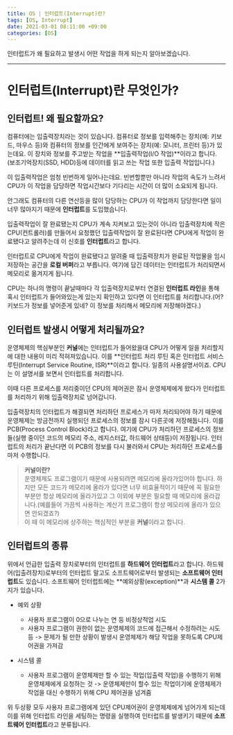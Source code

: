 ```yaml
---
title: OS | 인터럽트(Interrupt)란?
tags: [OS, Interrupt]
date: 2021-03-01 08:11:00 +09:00
categories: [OS]
---
```


인터럽트가 왜 필요하고 발생시 어떤 작업을 하게 되는지 알아보겠습니다.

<!--more-->
---



#  인터럽트(Interrupt)란 무엇인가?

## 인터럽트! 왜 필요할까요?

컴퓨터에는 입출력장치라는 것이 있습니다. 컴퓨터로 정보를 입력해주는 장치(예: 키보드, 마우스 등)와 컴퓨터의 정보를 인간에게 보여주는 장치(예: 모니터, 프린터 등)가 있는데요. 이 장치와 정보를 주고받는 작업을 **입출력작업(I/O 작업)**이라고 합니다.
(보조기억장치(SSD, HDD)등에 데이터를 읽고 쓰는 작업 또한 입출력 작업입니다.)

이 입출력작업은 엄청 빈번하게 일어나는데요. 빈번할뿐만 아니라 작업의 속도가 느려서 CPU가 이 작업을 담당하면 작업시간보다 기다리는 시간이 더 많이 소요되게 됩니다.

안그래도 컴퓨터의 다른 연산등을 많이 담당하는 CPU가 이 작업까지 담당한다면 일이 너무 많아지기 때문에 **인터럽트**를 도입했습니다.

입출력작업이 잘 완료됐는지 CPU가 계속 지켜보고 있는것이 아니라 입출력장치에 작은 CPU(컨트롤러)를 만들어서 요청했던 입출력작업이 잘 완료된다면 CPU에게 작업이 완료됐다고 알려주는데 이 신호를 **인터럽트**라고 합니다.

인터럽트로 CPU에게 작업이 완료됐다고 알려줄 때 입출력장치가 완료된 작업물을 임시 저장하는 공간을 **로컬 버퍼**라고 부릅니다. 여기에 담긴 데이터는 인터럽트가 처리되면서 메모리로 옮겨지게 됩니다.

CPU는 하나의 명령이 끝날때마다 각 입출력장치로부터 연결된 **인터럽트 라인**을 통해 혹시 인터럽트가 들어와있는게 있는지 확인하고 있다면 이 인터럽트를 처리합니다.(어? 키보드가 정보를 넣어준게 있네? 이 정보를 처리해서 메모리에 저장해야겠다.)

## 인터럽트 발생시 어떻게 처리될까요?

운영체제의 핵심부분인 **커널**에는 인터럽트가 들어왔을대 CPU가 어떻게 일을 처리할지에 대한 내용이 미리 적혀져있습니다. 이를 **인터럽트 처리 루틴 혹은 인터럽트 서비스 루틴(Interrupt Service Routine, ISR)**이라고 합니다. 일종의 사용설명서이죠. CPU는 이 설명서를 보면서 인터럽트를 처리합니다.

이때 다른 프로세스를 처리중이던 CPU의 제어권은 잠시 운영체제에게 왔다가 인터럽트를 처리하기 위해 입출력장치로 넘어갑니다.

입출력장치의 인터럽트가 해결되면 처리하던 프로세스가 마저 처리되어야 하기 때문에 운영체제는 방금전까지 실행되던 프로세스의 정보를 잠시 다른곳에 저장해둡니다. 이를 PCB(Process Control Block)라고 합니다.
여기에 CPU가 처리하던 프로세스의 정보들(실행 중이던 코드의 메모리 주소, 레지스터값, 하드웨어 상태등)이 저장됩니다.
인터럽트의 처리가 끝난다면 이 PCB의 정보를 다시 불러와서 CPU는 처리하던 프로세스를 마저 수행합니다.

>**커널이란?**  
운영체제도 프로그램이기 때문에 사용되려면 메모리에 올라가있어야 합니다. 하지만 모든 코드가 메모리에 올라가 있다면 너무 비효율적이기 때문에 꼭 필요한 부분만 항상 메모리에 올라가있고 그 이외에 부분은 필요할 때 메모리에 올라갑니다.(예를들어 가끔씩 사용하는 계산기 프로그램이 항상 메모리에 올라가 있으면 안되겠죠?)   
이 때 이 메모리에 상주하는 핵심적인 부분을 **커널**이라고 합니다.


## 인터럽트의 종류

위에서 언급한 입출력 장치로부터의 인터럽트를 **하드웨어 인터럽트**라고 합니다.
하드웨어(입출려장치)로부터의 인터럽트 말고도 소프트웨어로부터 발생되는 **소프트웨어 인터럽트**도 있습니다.
소프트웨어 인터럽트에는 **예외상황(exception)**과 **시스템 콜** 2가지가 있습니다.

- 예외 상황
  - 사용자 프로그램이 0으로 나누는 연 등 비정상적업 시도
  - 사용자 프로그램이 권한이 없는 운영체제의 코드에 접근해서 수정하려는 시도 등
-> 문제가 될 만한 상황이 발생시 운영체제가 해당 작업을 못하도록 CPU제어권을 가져감

- 시스템 콜
  - 사용자 프로그램이 운영체제만 할 수 있는 작업(입출력 작업)을 수행하기 위해 운영체제에게 요청하는 것
-> 운영체제만이 할수 있는 작업이기에 운영체제가 작업을 대신 수행하기 위해 CPU 제어권을 넘겨줌

위 두상황 모두 사용자 프로그램에게 있던 CPU제어권이 운영체제에게 넘어가게 되는데 이를 위해 인터럽트 라인을 세팅하는 명령을 실행하여 인터럽트를 발생키기 때문에 **소프트웨어 인터럽트**라고 분류됩니다.
